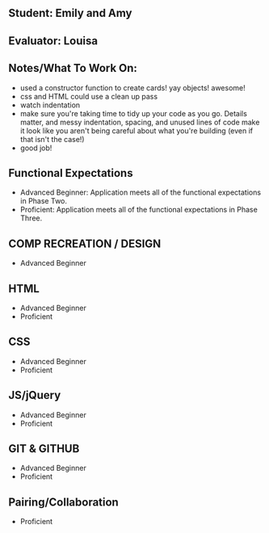 ## Student: Emily and Amy
## Evaluator: Louisa
## Notes/What To Work On:

- used a constructor function to create cards! yay objects! awesome!
- css and HTML could use a clean up pass
- watch indentation
- make sure you're taking time to tidy up your code as you go. Details matter, and messy indentation, spacing, and unused lines of code make it look like you aren't being careful about what you're building (even if that isn't the case!)
- good job!

## Functional Expectations

* Advanced Beginner: Application meets all of the functional expectations in Phase Two.
* Proficient: Application meets all of the functional expectations in Phase Three.


## COMP RECREATION / DESIGN

* Advanced Beginner  


## HTML

* Advanced Beginner  
* Proficient   


## CSS

* Advanced Beginner  
* Proficient  


## JS/jQuery

* Advanced Beginner  
* Proficient


## GIT & GITHUB

* Advanced Beginner  
* Proficient  

## Pairing/Collaboration

* Proficient
